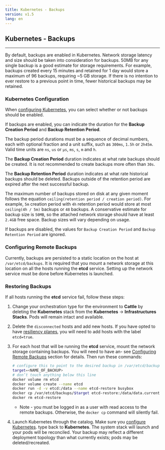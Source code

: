 ```yaml
---
title: Kubernetes - Backups
version: v1.5
lang: en
---
```


## Kubernetes - Backups
---

By default, backups are enabled in Kubernetes. Network storage latency and size should be taken into consideration for backups. 50MB for any single backup is a good estimate for storage requirements. For example, backups created every 15 minutes and retained for 1 day would store a maximum of 96 backups, requiring ~5 GB storage. If there is no intention to ever restore to a previous point in time, fewer historical backups may be retained.

### Kubernetes Configuration  

When [configuring Kubernetes]({{site.baseurl}}/rancher/{{page.version}}/{{page.lang}}/kubernetes/#configuring-kubernetes), you can select whether or not backups should be enabled.

If backups are enabled, you can indicate the duration for the **Backup Creation Period** and **Backup Retention Period**.

The backup period durations must be a sequence of decimal numbers, each with optional fraction and a unit suffix, such as `300ms`, `1.5h` or `2h45m`. Valid time units are `ns`, `us` or `µs`, `ms`, `s`, `m` and `h`.

The **Backup Creation Period** duration indicates at what rate backups should be created. It is not recommended to create backups more often than `30s`.

The **Backup Retention Period** duration indicates at what rate historical backups should be deleted. Backups outside of the retention period are expired after the next successful backup.

The maximum number of backups stored on disk at any given moment follows the equation `ceiling(retention period / creation period)`. For example, `5m` creation period with `4h` retention period would store at most `ceiling(4h / 5m)` backups or `48` backups. A conservative estimate for backup size is `50MB`, so the attached network storage should have at least `2.4GB` free space. Backup sizes will vary depending on usage.

If backups are disabled, the values for `Backup Creation Period` and `Backup Retention Period` are ignored.

### Configuring Remote Backups

Currently, backups are persisted to a static location on the host at `/var/etcd/backups`. It is required that you mount a network storage at this location on all the hosts running the **etcd** service. Setting up the network service must be done before Kubernetes is launched.

### Restoring Backups

If all hosts running the **etcd** service fail, follow these steps:

1. Change your orchestration type for the environment to **Cattle** by deleting the **Kubernetes** stack from the **Kubernetes** -> **Infrastructures Stacks**. Pods will remain intact and available.
2. Delete the `disconnected` hosts and add new hosts. If you have opted to have [resiliency planes]({{site.baseurl}}/rancher/{{page.version}}/{{page.lang}}/kubernetes/resiliency-planes), you will need to add hosts with the label `etcd=true`.
3. For each host that will be running the **etcd** service, mount the network storage containing backups. You will need to have an- see [Configuring Remote Backups](#configuring-remote-backups) section for details. Then run these commands:

    ```bash
    # configure this to point to the desired backup in /var/etcd/backups
    target=<NAME_OF_BACKUP>
    # don’t touch anything below this line
    docker volume rm etcd
    docker volume create --name etcd
    docker run -d -v etcd:/data --name etcd-restore busybox
    docker cp /var/etcd/backups/$target etcd-restore:/data/data.current
    docker rm etcd-restore
    ```
    * Note - you must be logged in as a user with read access to the remote backups. Otherwise, the `docker cp` command will silently fail.

5. Launch Kubernetes through the catalog. Make sure you [configure Kubernetes]({{site.baseurl}}/rancher/{{page.version}}/{{page.lang}}/kubernetes/#configuring-kubernetes). type back to **Kubernetes**. The system stack will launch and your pods will be reconciled. Your backup may reflect a different deployment topology than what currently exists; pods may be deleted/recreated.

